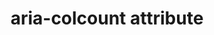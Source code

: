 ---
{
  "title": "aria-colcount attribute",
  "description": "Defines the total number of columns in a table, grid, or treegrid. See related aria-colindex.",
  "category": "aria",
  "keywords": [
    "aria-colcount attribute"
  ],
  "last_test_date": "2021-11-29",
  "test_results_url": "https://a11ysupport.io/tech/aria/aria-colcount_attribute",
  "test_url": "https://a11ysupport.io/tech/aria/aria-colcount_attribute",
  "stats": {
    "jaws": {
      "chrome": {
        "96": "a"
      },
      "edge": {
        "96": "a"
      },
      "firefox": {
        "94": "a"
      }
    },
    "narrator": {
      "edge": {
        "96": "a"
      }
    },
    "nvda": {
      "chrome": {
        "96": "a"
      },
      "edge": {
        "96": "a"
      },
      "firefox": {
        "94": "a"
      }
    },
    "vo_ios": {
      "ios_saf": {
        "14.8.1": "n"
      }
    },
    "vo_macos": {
      "safari": {
        "11.6.1": "n"
      }
    },
    "talkback": {
      "and_chr": {
        "96": "n"
      }
    }
  },
  "links": {
    "ARIA spec for aria-colcount": "https://www.w3.org/TR/wai-aria-1.1/#aria-colcount"
  }
}
---